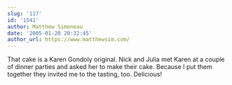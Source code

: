 ```yaml
---
slug: '117'
id: '1541'
author: Matthew Simoneau
date: '2005-01-20 20:32:45'
author_url: https://www.matthewsim.com/
---
```

That cake is a Karen Gondoly original.  Nick and Julia met Karen at a couple of dinner parties and asked her to make their cake.  Because I put them together they invited me to the tasting, too.  Delicious!
